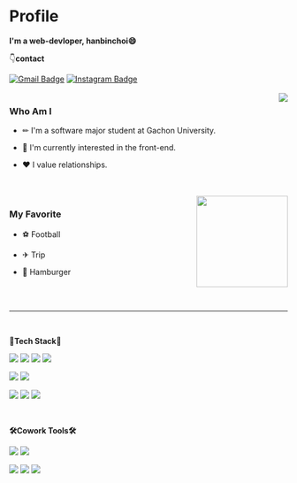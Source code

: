 # Profile
**I'm a web-devloper, hanbinchoi😄**

👇**contact**


[![Gmail Badge](https://img.shields.io/badge/Gmail-D14836?style=flat&logo=Gmail&logoColor=white)](mailto:gksqls020@gmail.com)
[![Instagram Badge](https://img.shields.io/badge/Instagram-E4405F?style=flat&logo=Instagram&logoColor=white)](https://www.instagram.com/_hanbinchoi_/?hl=ko)
<br>
<br>
<img align='right' src="http://mazassumnida.wtf/api/v2/generate_badge?boj=gksqls020">  
### Who Am I


* ✏ I'm a software major student at Gachon University.

* 🌱 I'm currently interested in the front-end.

* ❤ I value relationships.
<br>
<br>

<img align='right' src="https://github-readme-stats.vercel.app/api?username=hanbinchoi" height="165">

### My Favorite

* ⚽ Football

* ✈ Trip

* 🍔 Hamburger

<br>
<br>

----------------------
<br>

**💪Tech Stack💪**

<img src="https://img.shields.io/badge/HTML5-E34F26?style=flat-square&logo=HTML5&logoColor=white" />  <img src="https://img.shields.io/badge/CSS-1572B6?style=flat-square&logo=CSS3&logoColor=white" /> <img src="https://img.shields.io/badge/JavaScript-F7DF1E?style=flat-square&logo=JavaScript&logoColor=black" /> <img src="https://img.shields.io/badge/Sass-CC6699?style=flat-square&logo=Sass&logoColor=white" /> 

<img src="https://img.shields.io/badge/Python-3776AB?style=flat-square&logo=Python&logoColor=white" /> <img src="https://img.shields.io/badge/Android-3DDC84?style=flat-square&logo=Android&logoColor=white" />

<img src="https://img.shields.io/badge/OpenCV-5C3EE8?style=flat-square&logo=OpenCV&logoColor=white" /> <img src="https://img.shields.io/badge/Numpy-013243?style=flat-square&logo=Numpy&logoColor=white" /> <img src="https://img.shields.io/badge/pandas-150458?style=flat-square&logo=pandas&logoColor=white" />

<br>

**🛠Cowork Tools🛠**

<img src="https://img.shields.io/badge/Visual Studio Code-007ACC?style=flat-square&logo=Visual Studio Code&logoColor=white" /> <img src="https://img.shields.io/badge/Atom-66595C?style=flat-square&logo=Atom&logoColor=white" />

<img src="https://img.shields.io/badge/Github-181717?style=flat-square&logo=Github&logoColor=white" /> <img src="https://img.shields.io/badge/Android Studio-3DDC84?style=flat-square&logo=Android Studio&logoColor=white" /> <img src="https://img.shields.io/badge/PyCharm-000000?style=flat-square&logo=PyCharm&logoColor=white" />
 
<!--
**hanbinchoi/hanbinchoi** is a ✨ _special_ ✨ repository because its `README.md` (this file) appears on your GitHub profile.

Here are some ideas to get you started:

- 🔭 I’m currently working on ...
- 🌱 I’m currently learning ...
- 👯 I’m looking to collaborate on ...
- 🤔 I’m looking for help with ...
- 💬 Ask me about ...
- 📫 How to reach me: ...
- 😄 Pronouns: ...
- ⚡ Fun fact: ...
-->
